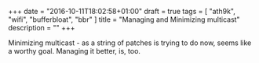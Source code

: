 +++
date = "2016-10-11T18:02:58+01:00"
draft = true
tags = [ "ath9k", "wifi", "bufferbloat", "bbr" ]
title = "Managing and Minimizing multicast"
description = ""
+++

Minimizing multicast - as a string of patches is trying to do now,
seems like a worthy goal. Managing it better, is, too.


